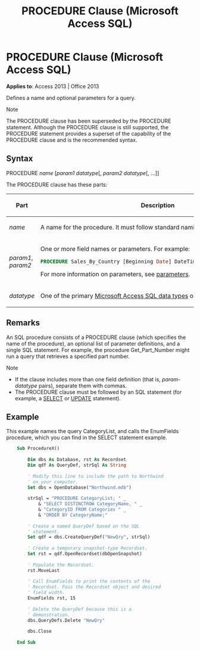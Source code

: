 ﻿---
title: PROCEDURE Clause (Microsoft Access SQL)
TOCTitle: PROCEDURE Clause (Microsoft Access SQL)
ms:assetid: a718802c-9260-88d5-ec29-d5e5594927b0
ms:mtpsurl: https://msdn.microsoft.com/library/Ff821342(v=office.15)
ms:contentKeyID: 48546872
ms.date: 09/18/2015
mtps_version: v=office.15
f1_keywords:
- jetsql40.chm5277578
dev_langs:
- sql
f1_categories:
- Office.Version=v15
---

# PROCEDURE Clause (Microsoft Access SQL)

**Applies to**: Access 2013 | Office 2013

Defines a name and optional parameters for a query.

> [!NOTE]
> The PROCEDURE clause has been superseded by the PROCEDURE statement. Although the PROCEDURE clause is still supported, the PROCEDURE statement provides a superset of the capability of the PROCEDURE clause and is the recommended syntax.

## Syntax

PROCEDURE *name* \[*param1 datatype*\[, *param2 datatype*\[, …\]\]

The PROCEDURE clause has these parts:

<table>
<colgroup>
<col style="width: 50%" />
<col style="width: 50%" />
</colgroup>
<thead>
<tr class="header">
<th><p>Part</p></th>
<th><p>Description</p></th>
</tr>
</thead>
<tbody>
<tr class="odd">
<td><p><em>name</em></p></td>
<td><p>A name for the procedure. It must follow standard naming conventions.</p></td>
</tr>
<tr class="even">
<td><p><em>param1</em>, <em>param2</em></p></td>
<td><p>One or more field names or parameters. For example:</p>
<pre class="sourceCode sql" id="cb1"><code class="sourceCode sql"><a class="sourceLine" id="cb1-1" data-line-number="1"><span class="kw">PROCEDURE</span> Sales_By_Country [Beginning <span class="dt">Date</span>] DateTime, [Ending <span class="dt">Date</span>] DateTime;</a></code></pre>
<p>For more information on parameters, see <a href="parameters-declaration-microsoft-access-sql.md">parameters</a>.</p></td>
</tr>
<tr class="odd">
<td><p><em>datatype</em></p></td>
<td><p>One of the primary <a href="sql-data-types.md">Microsoft Access SQL data types</a> or their synonyms.</p></td>
</tr>
</tbody>
</table>


## Remarks

An SQL procedure consists of a PROCEDURE clause (which specifies the name of the procedure), an optional list of parameter definitions, and a single SQL statement. For example, the procedure Get\_Part\_Number might run a query that retrieves a specified part number.

> [!NOTE]
> - If the clause includes more than one field definition (that is, *param-datatype* pairs), separate them with commas.
> - The PROCEDURE clause must be followed by an SQL statement (for example, a [SELECT](select-statement-microsoft-access-sql.md) or [UPDATE](update-statement-microsoft-access-sql.md) statement).

## Example

This example names the query CategoryList, and calls the EnumFields procedure, which you can find in the SELECT statement example.

```vb
    Sub ProcedureX() 
     
        Dim dbs As Database, rst As Recordset 
        Dim qdf As QueryDef, strSql As String 
         
        ' Modify this line to include the path to Northwind 
        ' on your computer. 
        Set dbs = OpenDatabase("Northwind.mdb") 
         
        strSql = "PROCEDURE CategoryList; " _ 
            & "SELECT DISTINCTROW CategoryName, " _ 
            & "CategoryID FROM Categories " _ 
            & "ORDER BY CategoryName;" 
         
        ' Create a named QueryDef based on the SQL 
        ' statement. 
        Set qdf = dbs.CreateQueryDef("NewQry", strSql) 
     
        ' Create a temporary snapshot-type Recordset. 
        Set rst = qdf.OpenRecordset(dbOpenSnapshot) 
     
        ' Populate the Recordset. 
        rst.MoveLast 
                 
        ' Call EnumFields to print the contents of the  
        ' Recordset. Pass the Recordset object and desired 
        ' field width. 
        EnumFields rst, 15 
         
        ' Delete the QueryDef because this is a 
        ' demonstration. 
        dbs.QueryDefs.Delete "NewQry" 
         
        dbs.Close 
     
    End Sub
```
